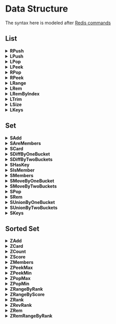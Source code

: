 #        Data Structure

The syntax here is modeled after [Redis commands](https://redis.io/commands)

## List

<details>
  <summary><b>RPush</b></summary>
	Inserts the values at the tail of the list stored in the bucket at given bucket, key and values.

  ```go
  if err := db.Update(
      func(tx *nutsdb.Tx) error {
          bucket := "bucketForList"
          key := []byte("myList")
          val := []byte("val1")
          return tx.RPush(bucket, key, val)
      }); err != nil {
      log.Fatal(err)
  }
  ```
</details>

<details>
  <summary><b>LPush</b></summary>
    Inserts the values at the head of the list stored in the bucket at given bucket, key and values.

  ```go
  if err := db.Update(
      func(tx *nutsdb.Tx) error {
          bucket := "bucketForList"
          key := []byte("myList")
          val := []byte("val2")
          return tx.LPush(bucket, key, val)
      }); err != nil {
      log.Fatal(err)
  }
  ```
</details>

<details>
  <summary><b>LPop</b></summary>
    Removes and returns the first element of the list stored in the bucket at given bucket and key.

```go
if err := db.Update(
    func(tx *nutsdb.Tx) error {
        bucket := "bucketForList"
        key := []byte("myList")
        if item, err := tx.LPop(bucket, key); err != nil {
            return err
        } else {
            fmt.Println("LPop item:", string(item))
        }
        return nil
    }); err != nil {
    log.Fatal(err)
}
```
</details>

<details>
  <summary><b>LPeek</b></summary>
Returns the first element of the list stored in the bucket at given bucket and key.

```go
if err := db.View(
    func(tx *nutsdb.Tx) error {
        bucket := "bucketForList"
        key := []byte("myList")
        if item, err := tx.LPeek(bucket, key); err != nil {
            return err
        } else {
            fmt.Println("LPeek item:", string(item)) //val11
        }
        return nil
    }); err != nil {
    log.Fatal(err)
}
```
  </details>

<details>
  <summary><b>RPop</b></summary>
Removes and returns the last element of the list stored in the bucket at given bucket and key.

```go
if err := db.Update(
    func(tx *nutsdb.Tx) error {
        bucket := "bucketForList"
        key := []byte("myList")
        if item, err := tx.RPop(bucket, key); err != nil {
            return err
        } else {
            fmt.Println("RPop item:", string(item))
        }
        return nil
    }); err != nil {
    log.Fatal(err)
}
```
  </details>

<details>
  <summary><b>RPeek</b></summary>
Returns the last element of the list stored in the bucket at given bucket and key.

```go
if err := db.View(
    func(tx *nutsdb.Tx) error {
        bucket := "bucketForList"
        key := []byte("myList")
        if item, err := tx.RPeek(bucket, key); err != nil {
            return err
        } else {
            fmt.Println("RPeek item:", string(item))
        }
        return nil
    }); err != nil {
    log.Fatal(err)
}

```
  </details>

<details>
  <summary><b>LRange</b></summary>
Returns the specified elements of the list stored in the bucket at given bucket,key, start and end. The offsets start and stop are zero-based indexes 0 being the first element of the list (the head of the list), 1 being the next element and so on. Start and end can also be negative numbers indicating offsets from the end of the list, where -1 is the last element of the list, -2 the penultimate element and so on.

```go
if err := db.View(
    func(tx *nutsdb.Tx) error {
        bucket := "bucketForList"
        key := []byte("myList")
        if items, err := tx.LRange(bucket, key, 0, -1); err != nil {
            return err
        } else {
            //fmt.Println(items)
            for _, item := range items {
                fmt.Println(string(item))
            }
        }
        return nil
    }); err != nil {
    log.Fatal(err)
}
```
</details>

<details>
  <summary><b>LRem</b></summary>
Note: This feature can be used starting from v0.6.0

Removes the first count occurrences of elements equal to value from the list stored in the bucket at given bucket,key,count. The count argument influences the operation in the following ways:

- count > 0: Remove elements equal to value moving from head to tail.
- count < 0: Remove elements equal to value moving from tail to head.
- count = 0: Remove all elements equal to value.

```go
if err := db.Update(
    func(tx *nutsdb.Tx) error {
        bucket := "bucketForList"
        key := []byte("myList")
        return tx.LRem(bucket, key, 1, []byte("value11))
    }); err != nil {
    log.Fatal(err)
}
```
  </details>

<details>
  <summary><b>LRemByIndex</b></summary>
Note: This feature can be used starting from v0.10.0

Remove the element at a specified position (single or multiple) from the list

```go
if err := db.Update(
    func(tx *nutsdb.Tx) error {
        bucket := "bucketForList"
        key := []byte("myList")
        removedNum, err := tx.LRemByIndex(bucket, key, 0, 1)
        fmt.Printf("removed num %d\n", removedNum)
        return err
    }); err != nil {
    log.Fatal(err)
}
```
</details>

<details>
  <summary><b>LTrim</b></summary>
Trims an existing list so that it will contain only the specified range of elements specified. The offsets start and stop are zero-based indexes 0 being the first element of the list (the head of the list), 1 being the next element and so on.Start and end can also be negative numbers indicating offsets from the end of the list, where -1 is the last element of the list, -2 the penultimate element and so on.

```go
if err := db.Update(
    func(tx *nutsdb.Tx) error {
        bucket := "bucketForList"
        key := []byte("myList")
        return tx.LTrim(bucket, key, 0, 1)
    }); err != nil {
    log.Fatal(err)
}
```
</details>

<details>
  <summary><b>LSize</b></summary>
Returns the size of key in the bucket in the bucket at given bucket and key.

```go
if err := db.Update(
    func(tx *nutsdb.Tx) error {
        bucket := "bucketForList"
        key := []byte("myList")
        if size,err := tx.LSize(bucket, key); err != nil {
            return err
        } else {
            fmt.Println("myList size is ",size)
        }
        return nil
    }); err != nil {
    log.Fatal(err)
}

```
  </details>

<details>
  <summary><b>LKeys</b></summary>
find all keys of type List matching a given pattern, similar to Redis command: KEYS

Note: pattern matching use filepath.Match, It is different from redis' behavior in some details, such as [.

```go
if err := db.View(
    func(tx *nutsdb.Tx) error {
        var keys []string
        err := tx.LKeys(bucket, "*", func(key string) bool {
            keys = append(keys, key)
            // true: continue, false: break
            return true
        })
        fmt.Printf("keys: %v\n", keys)
        return err
    }); err != nil {
    log.Fatal(err)
}
```
</details>


## Set

<details>
  <summary><b>SAdd</b></summary>
Adds the specified members to the set stored int the bucket at given bucket,key and items.

```go
if err := db.Update(
    func(tx *nutsdb.Tx) error {
        bucket := "bucketForSet"
        key := []byte("mySet")
        return tx.SAdd(bucket, key, []byte("a"), []byte("b"), []byte("c"))
    }); err != nil {
    log.Fatal(err)
}
```
</details>

<details>
  <summary><b>SAreMembers</b></summary>
Returns if the specified members are the member of the set int the bucket at given bucket,key and items.

```go
if err := db.View(
    func(tx *nutsdb.Tx) error {
        bucket := "bucketForSet"
        key := []byte("mySet")
        if ok, err := tx.SAreMembers(bucket, key, []byte("a"), []byte("b"), []byte("c")); err != nil {
            return err
        } else {
            fmt.Println("SAreMembers:", ok)
        }
        return nil
    }); err != nil {
    log.Fatal(err)
}
```
</details>

<details>
  <summary><b>SCard</b></summary>
Returns the set cardinality (number of elements) of the set stored in the bucket at given bucket and key.

```go
if err := db.View(
    func(tx *nutsdb.Tx) error {
        bucket := "bucketForSet"
        key := []byte("mySet")
        if num, err := tx.SCard(bucket, key); err != nil {
            return err
        } else {
            fmt.Println("SCard:", num)
        }
        return nil
    }); err != nil {
    log.Fatal(err)
}

```
</details>

<details>
  <summary><b>SDiffByOneBucket</b></summary>
Returns the members of the set resulting from the difference between the first set and all the successive sets in one bucket.

```go
key1 := []byte("mySet1")
key2 := []byte("mySet2")
bucket := "bucketForSet"

if err := db.Update(
    func(tx *nutsdb.Tx) error {
        return tx.SAdd(bucket, key1, []byte("a"), []byte("b"), []byte("c"))
    }); err != nil {
    log.Fatal(err)
}

if err := db.Update(
    func(tx *nutsdb.Tx) error {
        return tx.SAdd(bucket, key2, []byte("c"), []byte("d"))
    }); err != nil {
    log.Fatal(err)
}

if err := db.View(
    func(tx *nutsdb.Tx) error {
        if items, err := tx.SDiffByOneBucket(bucket, key1, key2); err != nil {
            return err
        } else {
            fmt.Println("SDiffByOneBucket:", items)
            for _, item := range items {
                fmt.Println("item", string(item))
            }
            //item a
            //item b
        }
        return nil
    }); err != nil {
    log.Fatal(err)
}
```
</details>

<details>
  <summary><b>SDiffByTwoBuckets</b></summary>
Returns the members of the set resulting from the difference between the first set and all the successive sets in two buckets.

```go
bucket1 := "bucket1"
key1 := []byte("mySet1")

bucket2 := "bucket2"
key2 := []byte("mySet2")

if err := db.Update(
    func(tx *nutsdb.Tx) error {
        return tx.SAdd(bucket1, key1, []byte("a"), []byte("b"), []byte("c"))
    }); err != nil {
    log.Fatal(err)
}

if err := db.Update(
    func(tx *nutsdb.Tx) error {
        return tx.SAdd(bucket2, key2, []byte("c"), []byte("d"))
    }); err != nil {
    log.Fatal(err)
}

if err := db.View(
    func(tx *nutsdb.Tx) error {
        if items, err := tx.SDiffByTwoBuckets(bucket1, key1, bucket2, key2); err != nil {
            return err
        } else {
            fmt.Println("SDiffByTwoBuckets:", items)
            for _, item := range items {
                fmt.Println("item", string(item))
            }
        }
        return nil
    }); err != nil {
    log.Fatal(err)
}
```
</details>

<details>
  <summary><b>SHasKey</b></summary>
Returns if the set in the bucket at given bucket and key.

```go
bucket := "bucketForSet"

if err := db.View(
    func(tx *nutsdb.Tx) error {
        if ok, err := tx.SHasKey(bucket, []byte("mySet")); err != nil {
            return err
        } else {
            fmt.Println("SHasKey", ok)
        }
        return nil
    }); err != nil {
    log.Fatal(err)
}
```
</details>

<details>
  <summary><b>SIsMember</b></summary>
Returns if member is a member of the set stored in the bucket at given bucket, key and item.

```go
bucket := "bucketForSet"

if err := db.View(
    func(tx *nutsdb.Tx) error {
        if ok, err := tx.SIsMember(bucket, []byte("mySet"), []byte("a")); err != nil {
            return err
        } else {
            fmt.Println("SIsMember", ok)
        }
        return nil
    }); err != nil {
    log.Fatal(err)
}
```
</details>

<details>
  <summary><b>SMembers</b></summary>
Returns all the members of the set value stored in the bucket at given bucket and key.

```go
bucket := "bucketForSet"

if err := db.View(
    func(tx *nutsdb.Tx) error {
        if items, err := tx.SMembers(bucket, []byte("mySet")); err != nil {
            return err
        } else {
            fmt.Println("SMembers", items)
            for _, item := range items {
                fmt.Println("item", string(item))
            }
        }
        return nil
    }); err != nil {
    log.Fatal(err)
}
```
</details>

<details>
  <summary><b>SMoveByOneBucket</b></summary>
Moves member from the set at source to the set at destination in one bucket.

```go
bucket3 := "bucket3"

if err := db.Update(
    func(tx *nutsdb.Tx) error {
        return tx.SAdd(bucket3, []byte("mySet1"), []byte("a"), []byte("b"), []byte("c"))
    }); err != nil {
    log.Fatal(err)
}
if err := db.Update(
    func(tx *nutsdb.Tx) error {
        return tx.SAdd(bucket3, []byte("mySet2"), []byte("c"), []byte("d"), []byte("e"))
    }); err != nil {
    log.Fatal(err)
}

if err := db.Update(
    func(tx *nutsdb.Tx) error {
        if ok, err := tx.SMoveByOneBucket(bucket3, []byte("mySet1"), []byte("mySet2"), []byte("a")); err != nil {
            return err
        } else {
            fmt.Println("SMoveByOneBucket", ok)
        }
        return nil
    }); err != nil {
    log.Fatal(err)
}

if err := db.View(
    func(tx *nutsdb.Tx) error {
        if items, err := tx.SMembers(bucket3, []byte("mySet1")); err != nil {
            return err
        } else {
            fmt.Println("after SMoveByOneBucket bucket3 mySet1 SMembers", items)
            for _, item := range items {
                fmt.Println("item", string(item))
            }
        }
        return nil
    }); err != nil {
    log.Fatal(err)
}

if err := db.View(
    func(tx *nutsdb.Tx) error {
        if items, err := tx.SMembers(bucket3, []byte("mySet2")); err != nil {
            return err
        } else {
            fmt.Println("after SMoveByOneBucket bucket3 mySet2 SMembers", items)
            for _, item := range items {
                fmt.Println("item", string(item))
            }
        }
        return nil
    }); err != nil {
    log.Fatal(err)
}
```
</details>

<details>
  <summary><b>SMoveByTwoBuckets</b></summary>
Moves member from the set at source to the set at destination in two buckets.

```go
bucket4 := "bucket4"
bucket5 := "bucket5"
if err := db.Update(
    func(tx *nutsdb.Tx) error {
        return tx.SAdd(bucket4, []byte("mySet1"), []byte("a"), []byte("b"), []byte("c"))
    }); err != nil {
    log.Fatal(err)
}
if err := db.Update(
    func(tx *nutsdb.Tx) error {
        return tx.SAdd(bucket5, []byte("mySet2"), []byte("c"), []byte("d"), []byte("e"))
    }); err != nil {
    log.Fatal(err)
}

if err := db.Update(
    func(tx *nutsdb.Tx) error {
        if ok, err := tx.SMoveByTwoBuckets(bucket4, []byte("mySet1"), bucket5, []byte("mySet2"), []byte("a")); err != nil {
            return err
        } else {
            fmt.Println("SMoveByTwoBuckets", ok)
        }
        return nil
    }); err != nil {
    log.Fatal(err)
}

if err := db.View(
    func(tx *nutsdb.Tx) error {
        if items, err := tx.SMembers(bucket4, []byte("mySet1")); err != nil {
            return err
        } else {
            fmt.Println("after SMoveByTwoBuckets bucket4 mySet1 SMembers", items)
            for _, item := range items {
                fmt.Println("item", string(item))
            }
        }
        return nil
    }); err != nil {
    log.Fatal(err)
}

if err := db.View(
    func(tx *nutsdb.Tx) error {
        if items, err := tx.SMembers(bucket5, []byte("mySet2")); err != nil {
            return err
        } else {
            fmt.Println("after SMoveByTwoBuckets bucket5 mySet2 SMembers", items)
            for _, item := range items {
                fmt.Println("item", string(item))
            }
        }
        return nil
    }); err != nil {
    log.Fatal(err)
}
```
</details>

<details>
  <summary><b>SPop</b></summary>
Removes and returns one or more random elements from the set value store in the bucket at given bucket and key.

```go
if err := db.Update(
    func(tx *nutsdb.Tx) error {
        key := []byte("mySet")
        if item, err := tx.SPop(bucket, key); err != nil {
            return err
        } else {
            fmt.Println("SPop item from mySet:", string(item))
        }
        return nil
    }); err != nil {
    log.Fatal(err)
}
```
</details>

<details>
  <summary><b>SRem</b></summary>
Removes the specified members from the set stored in the bucket at given bucket,key and items.

```go
bucket6:="bucket6"
if err := db.Update(
    func(tx *nutsdb.Tx) error {
        return tx.SAdd(bucket6, []byte("mySet"), []byte("a"), []byte("b"), []byte("c"))
    }); err != nil {
    log.Fatal(err)
}

if err := db.Update(
    func(tx *nutsdb.Tx) error {
        if err := tx.SRem(bucket6, []byte("mySet"), []byte("a")); err != nil {
            return err
        } else {
            fmt.Println("SRem ok")
        }
        return nil
    }); err != nil {
    log.Fatal(err)
}

if err := db.View(
    func(tx *nutsdb.Tx) error {
        if items, err := tx.SMembers(bucket6, []byte("mySet")); err != nil {
            return err
        } else {
            fmt.Println("SMembers items:", items)
            for _, item := range items {
                fmt.Println("item:", string(item))
            }
        }
        return nil
    }); err != nil {
    log.Fatal(err)
}
```
</details>

<details>
  <summary><b>SUnionByOneBucket</b></summary>
The members of the set resulting from the union of all the given sets in one bucket.

```go
bucket7 := "bucket1"
key1 := []byte("mySet1")
key2 := []byte("mySet2")

if err := db.Update(
    func(tx *nutsdb.Tx) error {
        return tx.SAdd(bucket7, key1, []byte("a"), []byte("b"), []byte("c"))
    }); err != nil {
    log.Fatal(err)
}

if err := db.Update(
    func(tx *nutsdb.Tx) error {
        return tx.SAdd(bucket7, key2, []byte("c"), []byte("d"))
    }); err != nil {
    log.Fatal(err)
}

if err := db.View(
    func(tx *nutsdb.Tx) error {
        if items, err := tx.SUnionByOneBucket(bucket7, key1, key2); err != nil {
            return err
        } else {
            fmt.Println("SUnionByOneBucket:", items)
            for _, item := range items {
                fmt.Println("item", string(item))
            }
        }
        return nil
    }); err != nil {
    log.Fatal(err)
}
```
</details>

<details>
  <summary><b>SUnionByTwoBuckets</b></summary>
The members of the set resulting from the union of all the given sets in two buckets.

```go
bucket8 := "bucket1"
key1 := []byte("mySet1")

bucket9 := "bucket2"
key2 := []byte("mySet2")

if err := db.Update(
    func(tx *nutsdb.Tx) error {
        return tx.SAdd(bucket8, key1, []byte("a"), []byte("b"), []byte("c"))
    }); err != nil {
    log.Fatal(err)
}

if err := db.Update(
    func(tx *nutsdb.Tx) error {
        return tx.SAdd(bucket9, key2, []byte("c"), []byte("d"))
    }); err != nil {
    log.Fatal(err)
}

if err := db.View(
    func(tx *nutsdb.Tx) error {
        if items, err := tx.SUnionByTwoBuckets(bucket8, key1, bucket9, key2); err != nil {
            return err
        } else {
            fmt.Println("SUnionByTwoBucket:", items)
            for _, item := range items {
                fmt.Println("item", string(item))
            }
        }
        return nil
    }); err != nil {
    log.Fatal(err)
}
```
</details>

<details>
  <summary><b>SKeys</b></summary>
find all keys of type Set matching a given pattern, similar to Redis command: KEYS

Note: pattern matching use filepath.Match, It is different from redis' behavior in some details, such as [.

```go
if err := db.View(
    func(tx *nutsdb.Tx) error {
        var keys []string
        err := tx.SKeys(bucket, "*", func(key string) bool {
            keys = append(keys, key)
            // true: continue, false: break
            return true
        })
        fmt.Printf("keys: %v\n", keys)
        return err
    }); err != nil {
    log.Fatal(err)
}
```
</details>

## Sorted Set

<details>
  <summary><b>ZAdd</b></summary>
Adds the specified member with the specified score into the sorted set specified by key in a bucket.

```go
if err := db.Update(
    func(tx *nutsdb.Tx) error {
        bucket := "myZSet1"
        key := []byte("key1")
        return tx.ZAdd(bucket, key, 1, []byte("val1"))
    }); err != nil {
    log.Fatal(err)
}
```
</details>

<details>
  <summary><b>ZCard</b></summary>
Returns the sorted set cardinality (number of elements) of the sorted set specified by key in a bucket.

```go
if err := db.View(
    func(tx *nutsdb.Tx) error {
        bucket := "myZSet1"
        key := []byte("key1")
        num, err := tx.ZCard(bucket, key)
        if err != nil {
            return err
        }
        fmt.Println("ZCard num", num)
        return nil
    }); err != nil {
    log.Fatal(err)
}
```
</details>

<details>
  <summary><b>ZCount</b></summary>
Returns the number of elements in the sorted set specified by key in a bucket with a score between min and max and opts.

Opts include the following parameters:

- Limit int // limit the max nodes to return
- ExcludeStart bool // exclude start value, so it search in interval (start, end] or (start, end)
- ExcludeEnd bool // exclude end value, so it search in interval [start, end) or (start, end)

```go
if err := db.View(
    func(tx *nutsdb.Tx) error {
        bucket := "myZSet1"
        key := []byte("key1")
        num, err := tx.ZCount(bucket, key, 0, 1, nil)
        if err != nil {
            return err
        }
        fmt.Println("ZCount num", num)
        return nil
    }); err != nil {
    log.Fatal(err)
}
```
</details>

<details>
  <summary><b>ZScore</b></summary>
Returns the score of members in a sorted set specified by key in a bucket.

```go
if err := db.View(
    func(tx *nutsdb.Tx) error {
        bucket := "myZSet1"
        key := []byte("key1")
        score, err := tx.ZScore(bucket, key, []byte("val1"))
        if err != nil {
            return err
        }
        fmt.Println("val1 score: ", score)
        return nil
    }); err != nil {
    log.Fatal(err)
}
```
</details>

<details>
  <summary><b>ZMembers</b></summary>
Returns all the members and scores of members of the set specified by key in a bucket.

```go
if err := db.View(
    func(tx *nutsdb.Tx) error {
        bucket := "myZSet1"
        key := []byte("key1")
        nodes, err := tx.ZMembers(bucket, key)
        if err != nil {
            return err
        }
        for node := range nodes {
            fmt.Println("member:", node.Score, string(node.Value))
        }
        return nil
    }); err != nil {
    log.Fatal(err)
}
```
</details>

<details>
  <summary><b>ZPeekMax</b></summary>
Returns the member with the highest score in the sorted set specified by key in a bucket.

```go
if err := db.View(
    func(tx *nutsdb.Tx) error {
        bucket := "myZSet1"
        key := []byte("key1")
        node, err := tx.ZPeekMax(bucket, key))
        if err != nil {
            return err
        }
        fmt.Println("ZPeekMax:", node.Score)
        return nil
    }); err != nil {
    log.Fatal(err)
}
```
</details>

<details>
  <summary><b>ZPeekMin</b></summary>
Returns the member with the lowest score in the sorted set specified by key in a bucket.

```go
if err := db.View(
    func(tx *nutsdb.Tx) error {
        bucket := "myZSet1"
        key := []byte("key1")
        node, err := tx.ZPeekMin(bucket, key)
        if err != nil {
            return err
        }
        fmt.Println("ZPeekMin:", node.Score)
        return nil
    }); err != nil {
    log.Fatal(err)
}
```
</details>

<details>
  <summary><b>ZPopMax</b></summary>
Removes and returns the member with the highest score in the sorted set specified by key in a bucket.

```go
if err := db.Update(
    func(tx *nutsdb.Tx) error {
        bucket := "myZSet1"
        key := []byte("key1")
        node, err := tx.ZPopMax(bucket, key)
        if err != nil {
            return err
        }
        fmt.Println("ZPopMax:", node.Score)
        return nil
    }); err != nil {
    log.Fatal(err)
}
```
</details>

<details>
  <summary><b>ZPopMin</b></summary>
Removes and returns the member with the lowest score in the sorted set specified by key in a bucket.

```go
if err := db.Update(
    func(tx *nutsdb.Tx) error {
        bucket := "myZSet1"
        key := []byte("key1")
        node, err := tx.ZPopMin(bucket, key)
        if err != nil {
            return err
        }
        fmt.Println("ZPopMin:", node.Score)
        return nil
    }); err != nil {
    log.Fatal(err)
}
```
</details>

<details>
  <summary><b>ZRangeByRank</b></summary>
Returns all the elements in the sorted set specified by key in a bucket with a rank between start and end (including elements with rank equal to start or end).

```go
if err := db.Update(
    func(tx *nutsdb.Tx) error {
        bucket := "myZSet1"
        key := []byte("key1")
        return tx.ZAdd(bucket, key, 1, []byte("val1"))
    }); err != nil {
    log.Fatal(err)
}

if err := db.Update(
    func(tx *nutsdb.Tx) error {
        bucket := "myZSet1"
        key := []byte("key1")
        return tx.ZAdd(bucket, key, 2, []byte("val2"))
    }); err != nil {
    log.Fatal(err)
}

if err := db.Update(
    func(tx *nutsdb.Tx) error {
        bucket := "myZSet1"
        key := []byte("key1")
        return tx.ZAdd(bucket, key, 3, []byte("val3"))
    }); err != nil {
    log.Fatal(err)
}

if err := db.View(
    func(tx *nutsdb.Tx) error {
        bucket := "myZSet1"
        key := []byte("key1")
        nodes, err := tx.ZRangeByRank(bucket, key, 1, 3)
        if err != nil {
            return err
        }
        for _, node := range nodes {
            fmt.Println("item:", string(node.Value), node.Score)
        }
        return nil
    }); err != nil {
    log.Fatal(err)
}
```
</details>

<details>
  <summary><b>ZRangeByScore</b></summary>
Returns all the elements in the sorted set specified by key in a bucket with a score between min and max. And the parameter Opts is the same as ZCount's.

```go
if err := db.Update(
    func(tx *nutsdb.Tx) error {
        bucket := "myZSet1"
        key := []byte("key1")
        return tx.ZAdd(bucket, key, 70, []byte("val1"))
    }); err != nil {
    log.Fatal(err)
}

if err := db.Update(
    func(tx *nutsdb.Tx) error {
        bucket := "myZSet1"
        key := []byte("key1")
        return tx.ZAdd(bucket, key, 90, []byte("val2"))
    }); err != nil {
    log.Fatal(err)
}

if err := db.Update(
    func(tx *nutsdb.Tx) error {
        bucket := "myZSet1"
        key := []byte("key1")
        return tx.ZAdd(bucket, key, 86, []byte("val3"))
    }); err != nil {
    log.Fatal(err)
}

if err := db.View(
    func(tx *nutsdb.Tx) error {
        bucket := "myZSet1"
        key := []byte("key1")
        nodes, err := tx.ZRangeByScore(bucket, key, 80, 100, nil)
        if err != nil {
            return err
        }
        for _, node := range nodes {
            fmt.Println("item:", string(node.Value), node.Score)
        }
        return nil
    }); err != nil {
    log.Fatal(err)
}
```
</details>

<details>
  <summary><b>ZRank</b></summary>
Returns the rank of member in the sorted set specified by key in a bucket, with the scores ordered from low to high.


```go
if err := db.View(
    func(tx *nutsdb.Tx) error {
        bucket := "myZSet1"
        key := []byte("key1")
        rank, err := tx.ZRank(bucket, key, []byte("val1"))
        if err != nil {
            return err
        }
        fmt.Println("val1 ZRank :", rank)
        return nil
    }); err != nil {
    log.Fatal(err)
}

if err := db.View(
    func(tx *nutsdb.Tx) error {
        bucket := "myZSet1"
        key := []byte("key1")
        rank, err := tx.ZRank(bucket, key, []byte("val2"))
        if err != nil {
            return err
        }
        fmt.Println("val2 ZRank :", rank)
        return nil
    }); err != nil {
    log.Fatal(err)
}

if err := db.View(
    func(tx *nutsdb.Tx) error {
        bucket := "myZSet1"
        key := []byte("key1")
        rank, err := tx.ZRank(bucket, key, []byte("val3"))
        if err != nil {
            return err
        }
        fmt.Println("val3 ZRank :", rank)
        return nil
    }); err != nil {
    log.Fatal(err)
}
```
</details>

<details>
  <summary><b>ZRevRank</b></summary>
Returns the rank of member in the sorted set specified by key in a bucket, with the scores ordered from high to low.


```go
if err := db.View(
    func(tx *nutsdb.Tx) error {
        bucket := "myZSet1"
        key := []byte("key1")
        rank, err := tx.ZRank(bucket, key, []byte("val1"))
        if err != nil {
            return err
        }
        fmt.Println("ZRevRank val1 rank:", rank) // ZRevRank key1 rank: 3
        return nil
    }); err != nil {
    log.Fatal(err)
}
if err := db.View(
    func(tx *nutsdb.Tx) error {
        bucket := "myZSet1"
        key := []byte("key1")
        rank, err := tx.ZRank(bucket, key, []byte("val2"))
        if err != nil {
            return err
        }
        fmt.Println("ZRevRank val2 rank:", rank) // ZRevRank key2 rank: 2
        return nil
    }); err != nil {
    log.Fatal(err)
}
if err := db.View(
    func(tx *nutsdb.Tx) error {
        bucket := "myZSet1"
        key := []byte("key1")
        rank, err := tx.ZRank(bucket, key, []byte("val3"))
        if err != nil {
            return err
        }
        fmt.Println("ZRevRank val3 rank:", rank) // ZRevRank key3 rank: 1
        return nil
    }); err != nil {
    log.Fatal(err)
}
```
</details>

<details>
  <summary><b>ZRem</b></summary>
Removes the member with the lowest score in the sorted set specified by key in a bucket.

```go
if err := db.Update(
    func(tx *nutsdb.Tx) error {
        bucket := "myZSet1"
        key := []byte("key1")
        return tx.ZRem(bucket, key, []byte("val3"))
    }); err != nil {
    log.Fatal(err)
}

if err := db.View(
    func(tx *nutsdb.Tx) error {
        bucket := "myZSet1"
        key := []byte("key1")
        nodes, err := tx.ZMembers(bucket, key)
        if err != nil {
            return err
        }
        fmt.Println("after ZRem key1, ZMembers nodes")
        for node := range nodes {
            fmt.Println("item:", node.Score, string(node.Value))
        }
        return nil
    }); err != nil {
    log.Fatal(err)
}
```
</details>

<details>
  <summary><b>ZRemRangeByRank</b></summary>
Removes all elements in the sorted set stored specified by key in a bucket with rank between start and end. The rank is 1-based integer. Rank 1 means the first node; Rank -1 means the last node.

```go
if err := db.Update(
    func(tx *nutsdb.Tx) error {
        bucket := "myZSet1"
        key := []byte("key1")
        return tx.ZRemRangeByRank(bucket, key, 1, 2)
    }); err != nil {
    log.Fatal(err)
}

if err := db.View(
    func(tx *nutsdb.Tx) error {
        bucket := "myZSet1"
        key := []byte("key1")
        nodes, err := tx.ZMembers(bucket, key)
        if err != nil {
            return err
        }
        fmt.Println("after ZRemRangeByRank, ZMembers nodes is", len(nodes))
        for node := range nodes {
            fmt.Println("item:", node.Score, string(node.Value))
        }
        return nil
    }); err != nil {
    log.Fatal(err)
}
```
</details>
